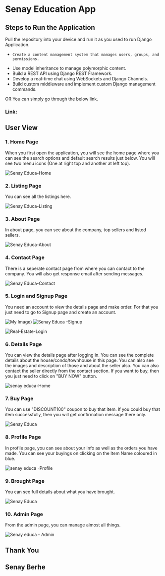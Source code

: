 # Senay Education App

## Steps to Run the Application

Pull the repository into your device and run it as you used to run Django Application.

-     Create a content management system that manages users, groups, and permissions.
-    Use model inheritance to manage polymorphic content.
-    Build a REST API using Django REST Framework.
-   Develop a real-time chat using WebSockets and Django Channels.
-    Build custom middleware and implement custom Django management commands.

OR You can simply go through the below link.

### Link: 

## User View

### 1. Home Page

When you first open the application, you will see the home page where you can see the search options and default search results just below. You will see two menu icons (One at right top and another at left top).

![Senay Educa-Home](img3.png)

### 2. Listing Page

You can see all the listings here.

![Senay Educa-Listing](img2.png)

### 3. About Page

In about page, you can see about the company, top sellers and listed sellers.

![Senay Educa-About](img.png)

### 4. Contact Page

There is a seperate contact page from where you can contact to the company. You will also get response email after sending messages.

![Senay Educa-Contact]('img.png')

### 5. Login and Signup Page

You need an account to view the details page and make order. For that you just need to go to Signup page and create an account.


![My Image](img.png))
![Senay Educa -Signup](img.png)

![Real-Estate-Login](https://user-images.githubusercontent.com/71542496/126949599-60a26190-55d2-4110-aeb2-15ca19b34f07.png)

### 6. Details Page

You can view the details page after logging in. You can see the complete details about the house/condo/townhouse in this page. You can also see the images and description of those and about the seller also. You can also contact the seller directly from the contact section.
If you want to buy, then you just need to click on "BUY NOW" button.

![senay educa-Home](img3.png)

### 7. Buy Page

You can use "DISCOUNT100" coupon to buy that item. If you could buy that item successfully, then you will get confirmation message there only.

![Senay Educa](img.png)

### 8. Profile Page

In profile page, you can see about your info as well as the orders you have made. You can see your buyings on clicking on the Item Name coloured in blue.

![senay educa -Profile](img1.png)

### 9. Brought Page

You can see full details about what you have brought.

![Senay Educa](img2.png)

### 10. Admin Page

From the admin page, you can manage almost all things.

![Senay educa - Admin](img4.png)

## Thank You

## Senay Berhe


